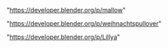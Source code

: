 "https://developer.blender.org/p/mallow"

"https://developer.blender.org/p/weihnachtspullover"

"https://developer.blender.org/p/Lillya"

